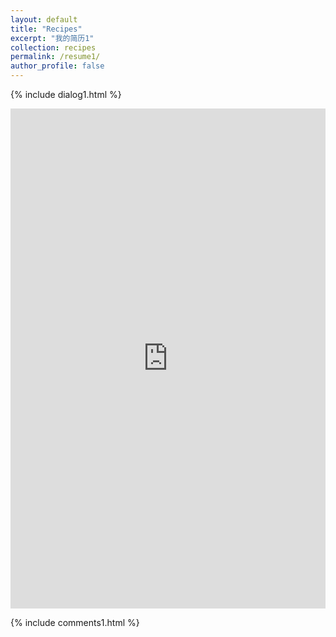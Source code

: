 ```yaml
---
layout: default
title: "Recipes"
excerpt: "我的简历1"
collection: recipes
permalink: /resume1/
author_profile: false
---
```

 {% include dialog1.html %} 
<iframe src="https://yujianlong.top/resume2/" style="border: 0;height: 800px;width: 100%;overflow: hidden;" frameBorder="0" ></iframe>

{% include comments1.html %}